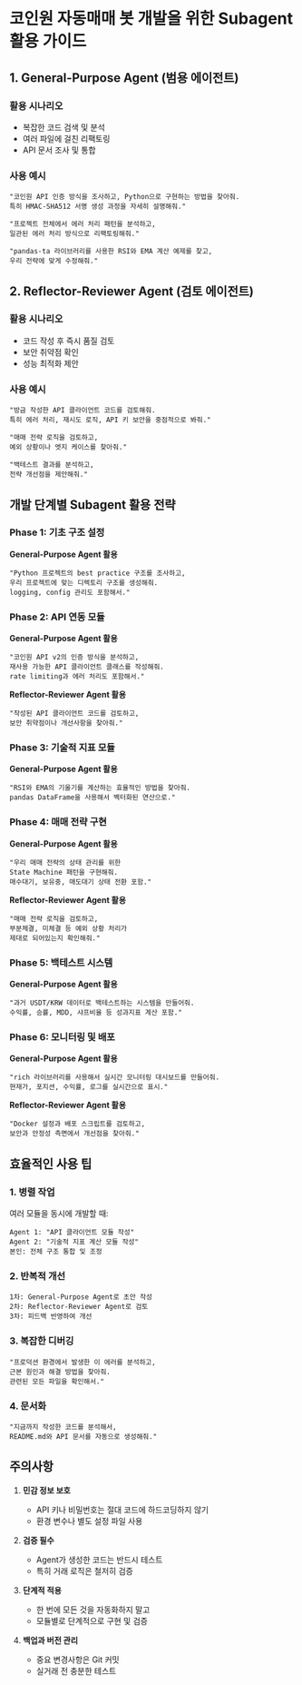# 코인원 자동매매 봇 개발을 위한 Subagent 활용 가이드

## 1. General-Purpose Agent (범용 에이전트)

### 활용 시나리오
- 복잡한 코드 검색 및 분석
- 여러 파일에 걸친 리팩토링
- API 문서 조사 및 통합

### 사용 예시
```
"코인원 API 인증 방식을 조사하고, Python으로 구현하는 방법을 찾아줘. 
특히 HMAC-SHA512 서명 생성 과정을 자세히 설명해줘."

"프로젝트 전체에서 에러 처리 패턴을 분석하고, 
일관된 에러 처리 방식으로 리팩토링해줘."

"pandas-ta 라이브러리를 사용한 RSI와 EMA 계산 예제를 찾고, 
우리 전략에 맞게 수정해줘."
```

## 2. Reflector-Reviewer Agent (검토 에이전트)

### 활용 시나리오
- 코드 작성 후 즉시 품질 검토
- 보안 취약점 확인
- 성능 최적화 제안

### 사용 예시
```
"방금 작성한 API 클라이언트 코드를 검토해줘. 
특히 에러 처리, 재시도 로직, API 키 보안을 중점적으로 봐줘."

"매매 전략 로직을 검토하고, 
예외 상황이나 엣지 케이스를 찾아줘."

"백테스트 결과를 분석하고, 
전략 개선점을 제안해줘."
```

## 개발 단계별 Subagent 활용 전략

### Phase 1: 기초 구조 설정
**General-Purpose Agent 활용**
```
"Python 프로젝트의 best practice 구조를 조사하고,
우리 프로젝트에 맞는 디렉토리 구조를 생성해줘.
logging, config 관리도 포함해서."
```

### Phase 2: API 연동 모듈
**General-Purpose Agent 활용**
```
"코인원 API v2의 인증 방식을 분석하고,
재사용 가능한 API 클라이언트 클래스를 작성해줘.
rate limiting과 에러 처리도 포함해서."
```

**Reflector-Reviewer Agent 활용**
```
"작성된 API 클라이언트 코드를 검토하고,
보안 취약점이나 개선사항을 찾아줘."
```

### Phase 3: 기술적 지표 모듈
**General-Purpose Agent 활용**
```
"RSI와 EMA의 기울기를 계산하는 효율적인 방법을 찾아줘.
pandas DataFrame을 사용해서 벡터화된 연산으로."
```

### Phase 4: 매매 전략 구현
**General-Purpose Agent 활용**
```
"우리 매매 전략의 상태 관리를 위한 
State Machine 패턴을 구현해줘.
매수대기, 보유중, 매도대기 상태 전환 포함."
```

**Reflector-Reviewer Agent 활용**
```
"매매 전략 로직을 검토하고,
부분체결, 미체결 등 예외 상황 처리가 
제대로 되어있는지 확인해줘."
```

### Phase 5: 백테스트 시스템
**General-Purpose Agent 활용**
```
"과거 USDT/KRW 데이터로 백테스트하는 시스템을 만들어줘.
수익률, 승률, MDD, 샤프비율 등 성과지표 계산 포함."
```

### Phase 6: 모니터링 및 배포
**General-Purpose Agent 활용**
```
"rich 라이브러리를 사용해서 실시간 모니터링 대시보드를 만들어줘.
현재가, 포지션, 수익률, 로그를 실시간으로 표시."
```

**Reflector-Reviewer Agent 활용**
```
"Docker 설정과 배포 스크립트를 검토하고,
보안과 안정성 측면에서 개선점을 찾아줘."
```

## 효율적인 사용 팁

### 1. 병렬 작업
여러 모듈을 동시에 개발할 때:
```
Agent 1: "API 클라이언트 모듈 작성"
Agent 2: "기술적 지표 계산 모듈 작성"
본인: 전체 구조 통합 및 조정
```

### 2. 반복적 개선
```
1차: General-Purpose Agent로 초안 작성
2차: Reflector-Reviewer Agent로 검토
3차: 피드백 반영하여 개선
```

### 3. 복잡한 디버깅
```
"프로덕션 환경에서 발생한 이 에러를 분석하고,
근본 원인과 해결 방법을 찾아줘.
관련된 모든 파일을 확인해서."
```

### 4. 문서화
```
"지금까지 작성한 코드를 분석해서,
README.md와 API 문서를 자동으로 생성해줘."
```

## 주의사항

1. **민감 정보 보호**
   - API 키나 비밀번호는 절대 코드에 하드코딩하지 않기
   - 환경 변수나 별도 설정 파일 사용

2. **검증 필수**
   - Agent가 생성한 코드는 반드시 테스트
   - 특히 거래 로직은 철저히 검증

3. **단계적 적용**
   - 한 번에 모든 것을 자동화하지 말고
   - 모듈별로 단계적으로 구현 및 검증

4. **백업과 버전 관리**
   - 중요 변경사항은 Git 커밋
   - 실거래 전 충분한 테스트